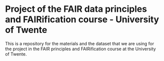 # Project of the FAIR data principles and FAIRification course - University of Twente
This is a repository for the materials and the dataset that we are using for the project in the FAIR principles and FAIRification course at the University of Twente.
